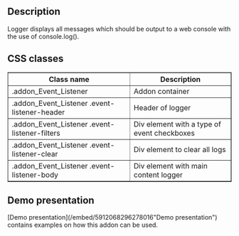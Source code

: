 ## Description
Logger displays all messages which should be output to a web console with the use of console.log().

## CSS classes

<table border='1'>
    <tr>
        <th>Class name</th>
        <th>Description</th>
    </tr>
    <tr>
        <td>.addon_Event_Listener</td>
        <td>Addon container</td>
    </tr>
    <tr>
        <td>.addon_Event_Listener .event-listener-header</td>
        <td>Header of logger</td>
    </tr>
    <tr>
        <td>.addon_Event_Listener .event-listener-filters</td>
        <td>Div element with a type of event checkboxes</td>
    </tr>
    <tr>
        <td>.addon_Event_Listener .event-listener-clear</td>
        <td>Div element to clear all logs</td>
    </tr>
    <tr>
        <td>.addon_Event_Listener .event-listener-body</td>
        <td>Div element with main content logger</td>
    </tr>
</table>

## Demo presentation
[Demo presentation](/embed/5912068296278016"Demo presentation") contains examples on how this addon can be used.       